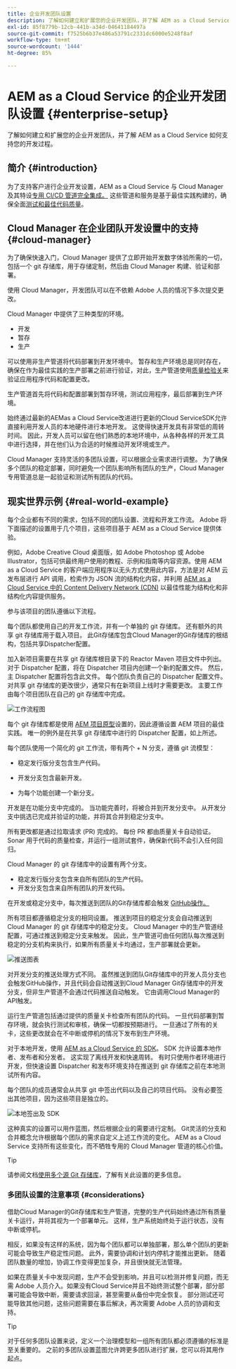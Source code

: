 ```yaml
---
title: 企业开发团队设置
description: 了解如何建立和扩展您的企业开发团队，并了解 AEM as a Cloud Service 如何支持您的开发过程。
exl-id: 85f8779b-12cb-441b-a34d-04641184497a
source-git-commit: f7525b6b37e486a53791c2331dc6000e5248f8af
workflow-type: tm+mt
source-wordcount: '1444'
ht-degree: 85%

---
```


# AEM as a Cloud Service 的企业开发团队设置 {#enterprise-setup}

了解如何建立和扩展您的企业开发团队，并了解 AEM as a Cloud Service 如何支持您的开发过程。

## 简介 {#introduction}

为了支持客户进行企业开发设置，AEM as a Cloud Service 与 Cloud Manager 及其特设[专用 CI/CD 管道完全集成。](/help/implementing/cloud-manager/configuring-pipelines/introduction-ci-cd-pipelines.md) 这些管道和服务是基于最佳实践构建的，确保全面[测试和最佳代码质量](/help/implementing/cloud-manager/code-quality-testing.md)。

## Cloud Manager 在企业团队开发设置中的支持 {#cloud-manager}

为了确保快速入门，Cloud Manager 提供了立即开始开发数字体验所需的一切，包括一个 git 存储库，用于存储定制，然后由 Cloud Manager 构建、验证和部署。

使用 Cloud Manager，开发团队可以在不依赖 Adobe 人员的情况下多次提交更改。

Cloud Manager 中提供了三种类型的环境。

* 开发
* 暂存
* 生产

可以使用非生产管道将代码部署到开发环境中。 暂存和生产环境总是同时存在，确保在作为最佳实践的生产部署之前进行验证，对此，生产管道使用[质量检验关](/help/implementing/cloud-manager/custom-code-quality-rules.md)来验证应用程序代码和配置更改。

生产管道首先将代码和配置部署到暂存环境，测试应用程序，最后部署到生产环境。

始终通过最新的AEMas a Cloud Service改进进行更新的Cloud ServiceSDK允许直接利用开发人员的本地硬件进行本地开发。 这使得快速开发具有非常低的周转时间。 因此，开发人员可以留在他们熟悉的本地环境中，从各种各样的开发工具中进行选择，并在他们认为合适的时候推动开发环境或生产。

Cloud Manager 支持灵活的多团队设置，可以根据企业需求进行调整。 为了确保多个团队的稳定部署，同时避免一个团队影响所有团队的生产，Cloud Manager 专用管道总是一起验证和测试所有团队的代码。

## 现实世界示例 {#real-world-example}

每个企业都有不同的需求，包括不同的团队设置、流程和开发工作流。 Adobe 将下面描述的设置用于几个项目，这些项目基于 AEM as a Cloud Service 提供体验。

例如，Adobe Creative Cloud 桌面版，如 Adobe Photoshop 或 Adobe Illustrator，包括可供最终用户使用的教程、示例和指南等内容资源。使用 AEM as a Cloud Service 的客户端应用程序以无头方式使用此内容，方法是对 AEM 云发布层进行 API 调用，检索作为 JSON 流的结构化内容，并利用 [AEM as a Cloud Service 中的 Content Delivery Network (CDN)](/help/implementing/dispatcher/cdn.md#content-delivery) 以最佳性能为结构化和非结构化内容提供服务。

参与该项目的团队遵循以下流程。

每个团队都使用自己的开发工作流，并有一个单独的 git 存储库。 还有额外的共享 git 存储库用于载入项目。 此Git存储库包含Cloud Manager的Git存储库的根结构，包括共享Dispatcher配置。

加入新项目需要在共享 git 存储库根目录下的 Reactor Maven 项目文件中列出。 对于 Dispatcher 配置，将在 Dispatcher 项目内创建一个新的配置文件。 然后，主 Dispatcher 配置将包含此文件。 每个团队负责自己的 Dispatcher 配置文件。 对共享 git 存储库的更改很少，通常只有在新项目上线时才需要更改。 主要工作由每个项目团队在自己的 git 存储库中完成。

![工作流程图](/help/implementing/cloud-manager/assets/team-setup1.png)

每个 git 存储库都是使用 [AEM 项目原型](https://experienceleague.adobe.com/docs/experience-manager-core-components/using/developing/archetype/overview.html)设置的，因此遵循设置 AEM 项目的最佳实践。 唯一的例外是在共享 git 存储库中进行的 Dispatcher 配置，如上所述。

每个团队使用一个简化的 git 工作流，带有两个 + N 分支，遵循 git 流模型：

* 稳定发行版分支包含生产代码。

* 开发分支包含最新开发。

* 为每个功能创建一个新分支。

开发是在功能分支中完成的。 当功能完善时，将被合并到开发分支中。 从开发分支中挑选已完成并验证的功能，并将其合并到稳定分支中。

所有更改都是通过拉取请求 (PR) 完成的。 每份 PR 都由质量关卡自动验证。 Sonar 用于代码的质量检查，并运行一组测试套件，确保新代码不会引入任何回归。

Cloud Manager 的 git 存储库中的设置有两个分支。

* 稳定发行版分支包含来自所有团队的生产代码。
* 开发分支包含来自所有团队的开发代码。

在开发或稳定分支中，每次推送到团队的Git存储库都会触发 [GitHub操作。](/help/implementing/cloud-manager/managing-code/working-with-multiple-source-git-repositories.md#managing-code)

所有项目都遵循稳定分支的相同设置。 推送到项目的稳定分支会自动推送到 Cloud Manager 的 git 存储库中的稳定分支。 Cloud Manager 中的生产管道经配置，可通过推送到稳定分支来触发。 因此，生产管道可由任何团队每次推送到稳定的分支机构来执行，如果所有质量关卡均通过，生产部署就会更新。

![推送图表](/help/implementing/cloud-manager/assets/team-setup2.png)

对开发分支的推送处理方式不同。 虽然推送到团队Git存储库中的开发人员分支也会触发GitHub操作，并且代码会自动推送到Cloud Manager Git存储库中的开发分支，但非生产管道不会通过代码推送自动触发。 它由调用Cloud Manager的API触发。

运行生产管道包括通过提供的质量关卡检查所有团队的代码。 一旦代码部署到暂存环境，就会执行测试和审核，确保一切都按预期进行。 一旦通过了所有的关卡，这些更改就会在不中断或停机的情况下发布到生产环境。

对于本地开发，使用 [AEM as a Cloud Service 的 SDK](/help/implementing/developing/introduction/aem-as-a-cloud-service-sdk.md#developing)。 SDK 允许设置本地作者、发布者和分发者。 这实现了离线开发和快速周转。 有时只使用作者环境进行开发，但快速设置 Dispatcher 和发布环境支持在推送到 git 存储库之前在本地测试所有内容。

每个团队的成员通常会从共享 git 中签出代码以及自己的项目代码。 没有必要签出其他项目，因为这些项目是独立的。

![本地签出及 SDK](/help/implementing/cloud-manager/assets/team-setup3.png)

这种真实的设置可以用作蓝图，然后根据企业的需要进行定制。 Git灵活的分支和合并概念允许根据每个团队的需求自定义上述工作流的变化。 AEM as a Cloud Service 支持所有这些变化，而不牺牲专用的 Cloud Manager 管道的核心价值。

>[!TIP]
>
>请参阅文档[使用多个源 Git 存储库](https://experienceleague.adobe.com/docs/experience-manager-cloud-manager/using/managing-code/working-with-multiple-source-git-repos.html#managing-code)，了解有关此设置的更多信息。

### 多团队设置的注意事项 {#considerations}

借助Cloud Manager的Git存储库和生产管道，完整的生产代码始终通过所有质量关卡运行，并将其视为一个部署单元。 这样，生产系统始终处于运行状态，没有中断或停机。

相反，如果没有这样的系统，因为每个团队都可以单独部署，那么单个团队的更新可能会导致生产稳定性问题。 此外，需要协调和计划内停机才能推出更新。 随着团队数量的增加，协调工作变得更加复杂，并且很快就无法管理。

如果在质量关卡中发现问题，生产不会受到影响，并且可以检测并修复问题，而无需 Adobe 人员介入。如果没有Cloud Service并且不始终测试整个部署，部分部署可能会导致中断，需要请求回滚，甚至需要从备份中完全恢复。 部分测试还可能导致其他问题，这些问题需要在事后解决，再次需要 Adobe 人员的协调和支持。

>[!TIP]
>
>对于任何多团队设置来说，定义一个治理模型和一组所有团队都必须遵循的标准是至关重要的。 之前的多团队设置蓝图允许跨更多团队进行扩展，您可以将其用作起点。
